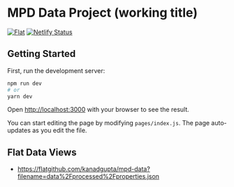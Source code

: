 # MPD Data Project (working title)

[![Flat](https://github.com/kanadgupta/mpd-data/actions/workflows/flat.yml/badge.svg?event=schedule)](https://github.com/kanadgupta/mpd-data/actions/workflows/flat.yml) [![Netlify Status](https://api.netlify.com/api/v1/badges/4a006874-d88b-4183-88e5-4e4f8da1985d/deploy-status)](https://app.netlify.com/sites/silly-archimedes-999307/deploys)

## Getting Started

First, run the development server:

```bash
npm run dev
# or
yarn dev
```

Open [http://localhost:3000](http://localhost:3000) with your browser to see the result.

You can start editing the page by modifying `pages/index.js`. The page auto-updates as you edit the file.

## Flat Data Views

- https://flatgithub.com/kanadgupta/mpd-data?filename=data%2Fprocessed%2Fproperties.json